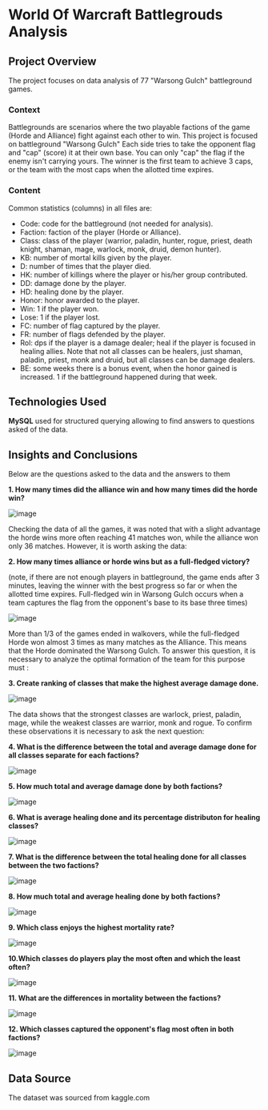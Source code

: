 #  World Of Warcraft Battlegrouds Analysis

## Project Overview

The project focuses on data analysis of 77 "Warsong Gulch" battleground games.
 
### Context
Battlegrounds are scenarios where the two playable factions of the game (Horde and Alliance) fight against each other to win. This project is focused on battleground "Warsong Gulch" Each side tries to take the opponent flag and "cap" (score) it at their own base. You can only "cap" the flag if the enemy isn't carrying yours. The winner is the first team to achieve 3 caps, or the team with the most caps when the allotted time expires.

### Content

Common statistics (columns) in all files are:

- Code: code for the battleground (not needed for analysis).
- Faction: faction of the player (Horde or Alliance).
- Class: class of the player (warrior, paladin, hunter, rogue, priest, death knight, shaman, mage, warlock, monk, druid, demon hunter).
- KB: number of mortal kills given by the player.
- D: number of times that the player died.
- HK: number of killings where the player or his/her group contributed.
- DD: damage done by the player.
- HD: healing done by the player.
- Honor: honor awarded to the player.
- Win: 1 if the player won.
- Lose: 1 if the player lost.
- FC: number of flag captured by the player. 
- FR: number of flags defended by the player.
- Rol: dps if the player is a damage dealer; heal if the player is focused in healing allies. Note that not all classes can be healers, just shaman, paladin, priest, monk and druid, but all classes can be damage dealers.
- BE: some weeks there is a bonus event, when the honor gained is increased. 1 if the battleground happened during that week.

## Technologies Used

**MySQL** used for structured querying allowing to find answers to questions asked of the data.
  

## Insights and Conclusions

Below are the questions asked to the data and the answers to them

**1. How many times did the alliance win and how many times did the horde win?**


![image](https://github.com/user-attachments/assets/3130fdd1-48aa-4006-a857-774647017981)

Checking the data of all the games, it was noted that with a slight advantage the horde wins more often reaching 41 matches won, while the alliance won only 36 matches.
However, it is worth asking the data:

**2. How many times alliance or horde wins but as a full-fledged victory?**

(note, if there are not enough players in battleground, the game ends after 3 minutes, leaving the winner with the best progress so far or when the allotted time expires.
 Full-fledged win in Warsong Gulch occurs when a team captures the flag from the opponent's base to its base three times)
 
![image](https://github.com/user-attachments/assets/94a5ebfe-591a-4555-b708-28e8fa26af15)

More than 1/3 of the games ended in walkovers, while the full-fledged Horde won almost 3 times as many matches as the Alliance. This means that the Horde dominated the Warsong Gulch. To answer this question, it is necessary to analyze the optimal formation of the team for this purpose must :

**3. Create ranking of classes that make the highest average damage done.**

![image](https://github.com/user-attachments/assets/28e6e893-b258-4d72-98be-36d963a0be39)

The data shows that the strongest classes are warlock, priest, paladin, mage, while the weakest classes are warrior, monk and rogue. To confirm these observations it is necessary to ask the next question:

**4. What is the difference between the total and average damage done for all classes separate for each factions?**

![image](https://github.com/user-attachments/assets/52e2b831-6c00-452f-8be9-ddf131fc4b5a)



**5. How much total and average damage done by both factions?**

![image](https://github.com/user-attachments/assets/019bd8ee-28fa-4e84-a164-c0d0f58ba0c2)


**6. What is average healing done and its percentage distributon for healing classes?**

![image](https://github.com/user-attachments/assets/9b55bf4e-7133-4bbe-bc23-a484c5a1572c)



**7. What is the difference between the total healing done for all classes between the two factions?**

![image](https://github.com/user-attachments/assets/a874a57b-03f0-4d5a-a0b6-7e9b51dd9ead)


**8. How much total and average healing done by both factions?**

![image](https://github.com/user-attachments/assets/00a780c8-cdbb-46f5-b448-db70ca17321e)


**9. Which class enjoys the highest mortality rate?**

![image](https://github.com/user-attachments/assets/af6391f8-7ff1-4a35-858f-6ea82749ef83)


**10.Which classes do players play the most often and which the least often?**

![image](https://github.com/user-attachments/assets/5e2e0911-2aff-4afc-9f3c-1ba1df0c975d)


**11. What are the differences in mortality between the factions?**

![image](https://github.com/user-attachments/assets/4268d6e5-771a-4339-96fa-ee153b85564b)

**12. Which classes captured the opponent's flag most often in both factions?**

![image](https://github.com/user-attachments/assets/bf94fb18-2018-4320-b898-fbaf9f5423df)



## Data Source
    
The dataset was sourced from kaggle.com
